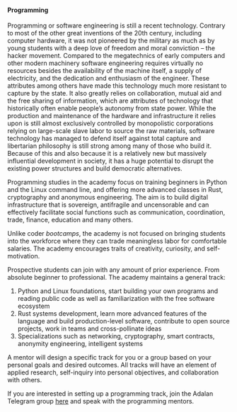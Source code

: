 #### Programming

Programming or software engineering is still a recent technology. Contrary to most of the other great inventions of the 20th century, including computer hardware,
it was not pioneered by the military as much as by young students with a deep love of freedom and moral conviction – the hacker movement.
Compared to the megatechnics of early computers and other modern machinery software engineering requires virtually no resources besides the availability of the machine itself,
a supply of electricity, and the dedication and enthusiasm of the engineer. These attributes among others have made this technology much more resistant to capture by the state.
It also greatly relies on collaboration, mutual aid and the free sharing of information, which are attributes of technology that historically often enable people’s autonomy from state power.
While the production and maintenance of the hardware and infrastructure it relies upon is still almost exclusively controlled by monopolistic corporations relying on large-scale slave labor
to source the raw materials, software technology has managed to defend itself against total capture and libertarian philosophy is still strong among many of those who build it.
Because of this and also because it is a relatively new but massively influential development in society, it has a huge potential to disrupt the existing power structures and build democratic alternatives.

Programming studies in the academy focus on training beginners in Python and the Linux command line, and offering more advanced classes in Rust, cryptography and anonymous engineering.
The aim is to build digital infrastructure that is sovereign, antifragile and uncensorable and can effectively facilitate social functions such as communication, coordination, trade, finance, education and many others.

Unlike coder *bootcamps*, the academy is not focused on bringing students into the workforce where they can trade meaningless labor for comfortable salaries.
The academy encourages traits of creativity, curiosity, and self-motivation.

Prospective students can join with any amount of prior experience. From absolute beginner to professional. The academy maintains a general track:

1. Python and Linux foundations, start building your own programs and reading public code as well as familiarization with the free software ecosystem
2. Rust systems development, learn more advanced features of the language and build production-level software, contribute to open source projects, work in teams and cross-pollinate ideas
3. Specializations such as networking, cryptography, smart contracts, anonymity engineering, intelligent systems

A mentor will design a specific track for you or a group based on your personal goals and desired outcomes. All tracks will have an element of applied research, self-inquiry into personal objectives, and collaboration with others.

If you are interested in setting up a programming track, join the Adalan Telegram group [here](https://t.me/adalancommunity) and speak with the programming mentors.

